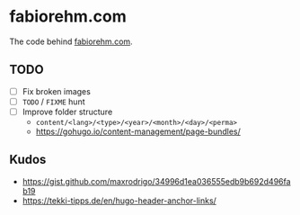 # fabiorehm.com

The code behind [fabiorehm.com](https://fabiorehm.com).

## TODO

- [ ] Fix broken images
- [ ] `TODO` / `FIXME` hunt
- [ ] Improve folder structure
  - `content/<lang>/<type>/<year>/<month>/<day>/<perma>`
  - https://gohugo.io/content-management/page-bundles/

## Kudos

- https://gist.github.com/maxrodrigo/34996d1ea036555edb9b692d496fab19
- https://tekki-tipps.de/en/hugo-header-anchor-links/
